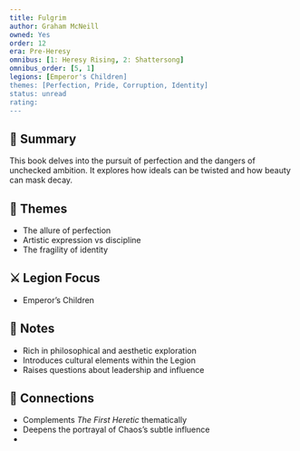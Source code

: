 ```yaml
---
title: Fulgrim  
author: Graham McNeill 
owned: Yes 
order: 12  
era: Pre-Heresy  
omnibus: [1: Heresy Rising, 2: Shattersong]
omnibus_order: [5, 1]
legions: [Emperor's Children]  
themes: [Perfection, Pride, Corruption, Identity]  
status: unread  
rating:  
---
```


## 🧭 Summary  
This book delves into the pursuit of perfection and the dangers of unchecked ambition. It explores how ideals can be twisted and how beauty can mask decay.

## 🧠 Themes  
- The allure of perfection  
- Artistic expression vs discipline  
- The fragility of identity  

## ⚔️ Legion Focus  
- Emperor’s Children  

## 📝 Notes  
- Rich in philosophical and aesthetic exploration  
- Introduces cultural elements within the Legion  
- Raises questions about leadership and influence  

## 🔗 Connections  
- Complements *The First Heretic* thematically  
- Deepens the portrayal of Chaos’s subtle influence  
- 